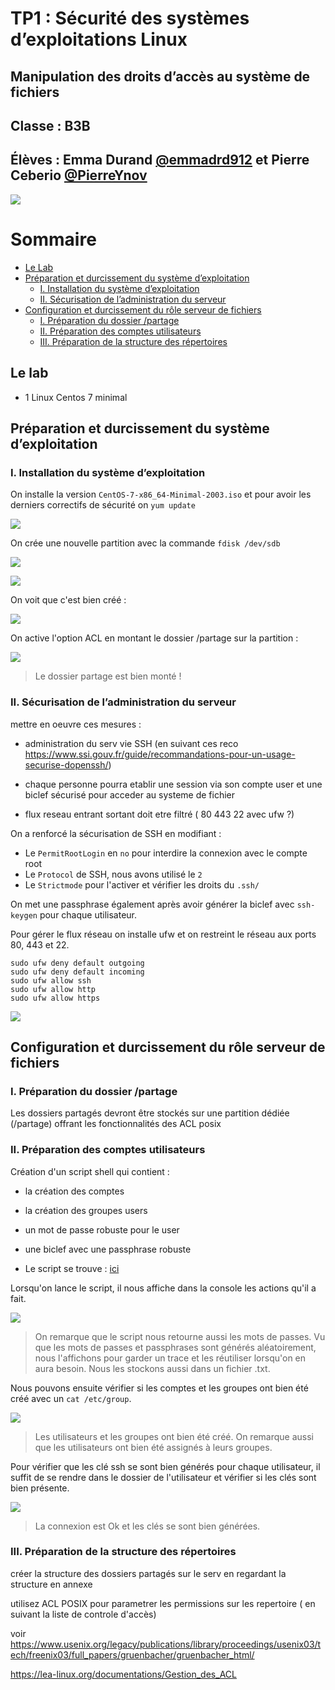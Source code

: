 # TP1 : Sécurité des systèmes d’exploitations Linux
## Manipulation des droits d’accès au système de fichiers

## Classe : B3B
## Élèves : Emma Durand **[@emmadrd912](https://github.com/emmadrd912)** et Pierre Ceberio **[@PierreYnov](https://github.com/PierreYnov)**

![](https://waytolearnx.com/wp-content/uploads/2018/08/QCM-Linux.jpg)

# Sommaire

- [Le Lab](#le-lab)
- [Préparation et durcissement du système d’exploitation](##pr%C3%A9paration-et-durcissement-du-syst%C3%A8me-dexploitation)
    - [I. Installation du système d’exploitation](##i-installation-du-syst%C3%A8me-dexploitation)
    - [II. Sécurisation de l’administration du serveur](#ii-s%C3%A9curisation-de-ladministration-du-serveur)
- [Configuration et durcissement du rôle serveur de fichiers](#configuration-et-durcissement-du-r%C3%B4le-serveur-de-fichiers)
    - [I. Préparation du dossier /partage](#i-pr%C3%A9paration-du-dossier-partage)
    - [II. Préparation des comptes utilisateurs](#ii-pr%C3%A9paration-des-comptes-utilisateurs)
    - [III. Préparation de la structure des répertoires](#iii-pr%C3%A9paration-de-la-structure-des-r%C3%A9pertoires)


## Le lab

- 1 Linux Centos 7 minimal

## Préparation et durcissement du système d’exploitation

### I. Installation du système d’exploitation

On installe la version ```CentOS-7-x86_64-Minimal-2003.iso``` et pour avoir les derniers correctifs de sécurité on ``yum update``


![](img/lsblk.png)

On crée une nouvelle partition avec la commande ``fdisk /dev/sdb``

![](img/fdisk.png)

![](img/fdisk2.png)

On voit que c'est bien créé :

![](img/fdisk3.png)

On active l'option ACL en montant le dossier /partage sur la partition :  

![](img/mount.png)

> Le dossier partage est bien monté !

### II. Sécurisation de l’administration du serveur

mettre en oeuvre ces mesures :

- administration du serv vie SSH (en suivant ces reco https://www.ssi.gouv.fr/guide/recommandations-pour-un-usage-securise-dopenssh/)
- chaque personne pourra etablir une session via son compte user et une biclef sécurisé pour acceder au systeme de fichier

- flux reseau entrant sortant doit etre filtré ( 80 443 22 avec ufw ?)

On a renforcé la sécurisation de SSH en modifiant :
- Le ```PermitRootLogin``` en ```no``` pour interdire la connexion avec le compte root
- Le ```Protocol``` de SSH, nous avons utilisé le ```2```
- Le ```Strictmode``` pour l'activer et vérifier les droits du ```.ssh/```

On met une passphrase également après avoir générer la biclef avec ``ssh-keygen`` pour chaque utilisateur.


Pour gérer le flux réseau on installe ufw et on restreint le réseau aux ports 80, 443 et 22.

    sudo ufw deny default outgoing
    sudo ufw deny default incoming
    sudo ufw allow ssh
    sudo ufw allow http
    sudo ufw allow https

![](img/ufw-status.png)

## Configuration et durcissement du rôle serveur de fichiers

### I. Préparation du dossier /partage

Les dossiers partagés devront être stockés sur une partition dédiée (/partage) offrant les fonctionnalités des
ACL posix

### II. Préparation des comptes utilisateurs

Création d'un script shell qui contient :

- la création des comptes
- la création des groupes users
- un mot de passe robuste pour le user
- une biclef avec une passphrase robuste

- Le script se trouve : [ici](script.sh)

Lorsqu'on lance le script, il nous affiche dans la console les actions qu'il a fait.

![](img/shell.png)

> On remarque que le script nous retourne aussi les mots de passes.
Vu que les mots de passes et passphrases sont générés aléatoirement, nous l'affichons pour garder un trace et les réutiliser lorsqu'on en aura besoin. Nous les stockons aussi dans un fichier .txt.

Nous pouvons ensuite vérifier si les comptes et les groupes ont bien été créé avec un ```cat /etc/group```.

![](img/group.png)

> Les utilisateurs et les groupes ont bien été créé. On remarque aussi que les utilisateurs ont bien été assignés à leurs groupes.

Pour vérifier que les clé ssh se sont bien générés pour chaque utilisateur, il suffit de se rendre dans le dossier de l'utilisateur et vérifier si les clés sont bien présente.

![](img/ewagner_ssh.png)

> La connexion est Ok et les clés se sont bien générées.

### III. Préparation de la structure des répertoires

créer la structure des dossiers partagés sur le serv en regardant la structure en annexe

utilisez ACL POSIX pour parametrer les permissions sur les repertoire ( en suivant la liste de controle d'accès)

voir https://www.usenix.org/legacy/publications/library/proceedings/usenix03/tech/freenix03/full_papers/gruenbacher/gruenbacher_html/

https://lea-linux.org/documentations/Gestion_des_ACL
